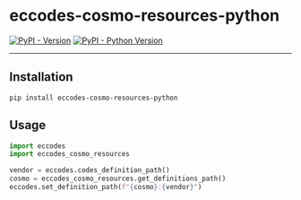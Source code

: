# eccodes-cosmo-resources-python

[![PyPI - Version](https://img.shields.io/pypi/v/eccodes-cosmo-resources-python.svg)](https://pypi.org/project/eccodes-cosmo-resources-python)
[![PyPI - Python Version](https://img.shields.io/pypi/pyversions/eccodes-cosmo-resources-python.svg)](https://pypi.org/project/eccodes-cosmo-resources-python)

-----

## Installation

```console
pip install eccodes-cosmo-resources-python
```

## Usage

```python
import eccodes
import eccodes_cosmo_resources

vendor = eccodes.codes_definition_path()
cosmo = eccodes_cosmo_resources.get_definitions_path()
eccodes.set_definition_path(f"{cosmo}:{vendor}")
```
